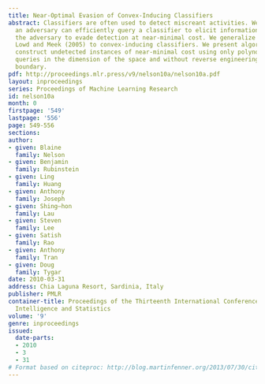 ```yaml
---
title: Near-Optimal Evasion of Convex-Inducing Classifiers
abstract: Classifiers are often used to detect miscreant activities. We study how
  an adversary can efficiently query a classifier to elicit information that allows
  the adversary to evade detection at near-minimal cost. We generalize results of
  Lowd and Meek (2005) to convex-inducing classifiers. We present algorithms that
  construct undetected instances of near-minimal cost using only polynomially many
  queries in the dimension of the space and without reverse engineering the decision
  boundary.
pdf: http://proceedings.mlr.press/v9/nelson10a/nelson10a.pdf
layout: inproceedings
series: Proceedings of Machine Learning Research
id: nelson10a
month: 0
firstpage: '549'
lastpage: '556'
page: 549-556
sections: 
author:
- given: Blaine
  family: Nelson
- given: Benjamin
  family: Rubinstein
- given: Ling
  family: Huang
- given: Anthony
  family: Joseph
- given: Shing–hon
  family: Lau
- given: Steven
  family: Lee
- given: Satish
  family: Rao
- given: Anthony
  family: Tran
- given: Doug
  family: Tygar
date: 2010-03-31
address: Chia Laguna Resort, Sardinia, Italy
publisher: PMLR
container-title: Proceedings of the Thirteenth International Conference on Artificial
  Intelligence and Statistics
volume: '9'
genre: inproceedings
issued:
  date-parts:
  - 2010
  - 3
  - 31
# Format based on citeproc: http://blog.martinfenner.org/2013/07/30/citeproc-yaml-for-bibliographies/
---
```

